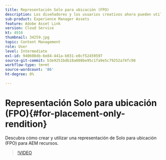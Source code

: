```yaml
---
title: Representación Solo para ubicación (FPO)
description: Los diseñadores y los usuarios creativos ahora pueden utilizar los recursos de Adobe Experience Manager en sus aplicaciones de escritorio de Adobe Creative Cloud favoritas. La extensión de vínculo de recursos de Adobe para Adobe Creative Cloud Enterprise amplía la capacidad para buscar, examinar, ordenar, previsualizar, cargar recursos, retirar, modificar, registrar y ver metadatos de AEM recursos en herramientas de Creative Cloud como Adobe Photoshop, InDesign y Illustrator.
sub-product: Experience Manager Assets
feature: Adobe Asset Link
version: Cloud Service
kt: 4916
thumbnail: 34259.jpg
topic: Content Management
role: User
level: Intermediate
exl-id: 940608db-6e84-441a-b031-e8cf52459597
source-git-commit: b3e9251bdb18a008be95c1fa9e5c79252a74fc98
workflow-type: tm+mt
source-wordcount: '86'
ht-degree: 0%

---
```


# Representación Solo para ubicación (FPO){#for-placement-only-rendition}

Descubra cómo crear y utilizar una representación de Solo para ubicación (FPO) para AEM recursos.

>[!VIDEO](https://video.tv.adobe.com/v/34259?quality=12&learn=on)

